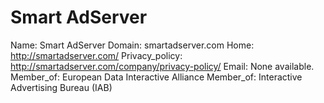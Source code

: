 
# Smart AdServer

Name: Smart AdServer
Domain: smartadserver.com
Home: http://smartadserver.com/
Privacy_policy: http://smartadserver.com/company/privacy-policy/
Email: None available.
Member_of: European Data Interactive Alliance
Member_of: Interactive Advertising Bureau (IAB)
